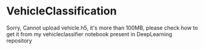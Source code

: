 # VehicleClassification

Sorry, Cannot upload vehicle.h5, it's more than 100MB, please check how to get it from my vehicleclassifier notebook present in DeepLearning repository

